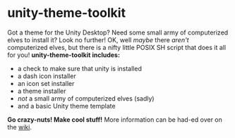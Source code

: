 # unity-theme-toolkit
Got a theme for the Unity Desktop? Need some small army of computerized elves to install it? Look no further!
OK, well *maybe* there *aren't* computerized elves, but there is a nifty little POSIX SH script that does it all for you!
**unity-theme-toolkit includes:**
- a check to make sure that unity is installed
- a dash icon installer
- an icon set installer
- a theme installer
- *not* a small army of computerized elves (sadly)
- and a basic Unity theme template

**Go crazy-nuts! Make cool stuff!**
More information can be had-ed over on the [wiki](wiki).
